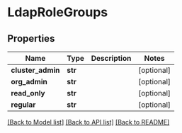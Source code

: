 # LdapRoleGroups

## Properties
Name | Type | Description | Notes
------------ | ------------- | ------------- | -------------
**cluster_admin** | **str** |  | [optional] 
**org_admin** | **str** |  | [optional] 
**read_only** | **str** |  | [optional] 
**regular** | **str** |  | [optional] 

[[Back to Model list]](../README.md#documentation-for-models) [[Back to API list]](../README.md#documentation-for-api-endpoints) [[Back to README]](../README.md)

